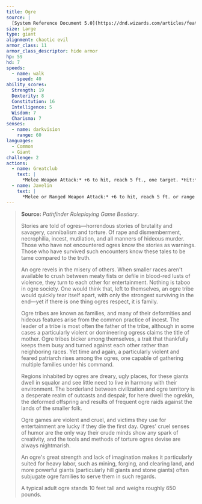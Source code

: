 ```yaml
---
title: Ogre
source: |
  [System Reference Document 5.0](https://dnd.wizards.com/articles/features/systems-reference-document-srd)
size: Large
type: giant
alignment: chaotic evil
armor_class: 11
armor_class_descriptor: hide armor
hp: 59
hd: 7
speeds:
  - name: walk
    speed: 40
ability_scores:
  Strength: 19
  Dexterity: 8
  Constitution: 16
  Intelligence: 5
  Wisdom: 7
  Charisma: 7
senses:
  - name: darkvision
    range: 60
languages:
  - Common
  - Giant
challenge: 2
actions:
  - name: Greatclub
    text: |
      *Melee Weapon Attack:* +6 to hit, reach 5 ft., one target. *Hit:* 13 (2d8 + 4) bludgeoning damage.
  - name: Javelin
    text: |
      *Melee or Ranged Weapon Attack:* +6 to hit, reach 5 ft. or range 30/120 ft., one target. *Hit:* 11 (2d6  + 4) piercing damage.
---
```


> **Source:** *Pathfinder Roleplaying Game Bestiary*.
>
> Stories are told of ogres—horrendous stories of brutality and savagery, cannibalism and torture. Of rape and dismemberment, necrophilia, incest, mutilation, and all manners of hideous murder. Those who have not encountered ogres know the stories as warnings. Those who have survived such encounters know these tales to be tame compared to the truth.
>
> An ogre revels in the misery of others. When smaller races aren't available to crush between meaty fists or defile in blood-red lusts of violence, they turn to each other for entertainment. Nothing is taboo in ogre society. One would think that, left to themselves, an ogre tribe would quickly tear itself apart, with only the strongest surviving in the end—yet if there is one thing ogres respect, it is family.
>
> Ogre tribes are known as families, and many of their deformities and hideous features arise from the common practice of incest. The leader of a tribe is most often the father of the tribe, although in some cases a particularly violent or domineering ogress claims the title of mother. Ogre tribes bicker among themselves, a trait that thankfully keeps them busy and turned against each other rather than neighboring races. Yet time and again, a particularly violent and feared patriarch rises among the ogres, one capable of gathering multiple families under his command.
>
> Regions inhabited by ogres are dreary, ugly places, for these giants dwell in squalor and see little need to live in harmony with their environment. The borderland between civilization and ogre territory is a desperate realm of outcasts and despair, for here dwell the ogrekin, the deformed offspring and results of frequent ogre raids against the lands of the smaller folk.
>
> Ogre games are violent and cruel, and victims they use for entertainment are lucky if they die the first day. Ogres' cruel senses of humor are the only way their crude minds show any spark of creativity, and the tools and methods of torture ogres devise are always nightmarish.
>
> An ogre's great strength and lack of imagination makes it particularly suited for heavy labor, such as mining, forging, and clearing land, and more powerful giants (particularly hill giants and stone giants) often subjugate ogre families to serve them in such regards.
>
> A typical adult ogre stands 10 feet tall and weighs roughly 650 pounds.

